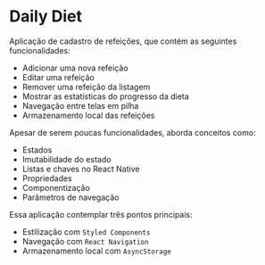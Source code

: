 # Daily Diet

Aplicação de cadastro de refeições, que contém as seguintes funcionalidades:

- Adicionar uma nova refeição
- Editar uma refeição
- Remover uma refeição da listagem
- Mostrar as estatísticas do progresso da dieta
- Navegação entre telas em pilha
- Armazenamento local das refeições

Apesar de serem poucas funcionalidades, aborda conceitos como:

- Estados
- Imutabilidade do estado
- Listas e chaves no React Native
- Propriedades
- Componentização
- Parâmetros de navegação

Essa aplicação contemplar três pontos principais:

- Estilização com `Styled Components`
- Navegação com `React Navigation`
- Armazenamento local com `AsyncStorage`
